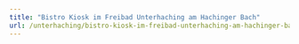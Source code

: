 ```yaml
---
title: "Bistro Kiosk im Freibad Unterhaching am Hachinger Bach"
url: /unterhaching/bistro-kiosk-im-freibad-unterhaching-am-hachinger-bach/
---
```

